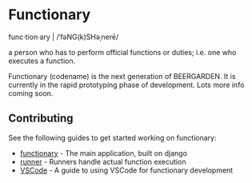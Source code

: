 # Functionary

func·tion·ary | /ˈfəNG(k)SHəˌnerē/

a person who has to perform official functions or duties; i.e. one who executes
a function.

Functionary (codename) is the next generation of BEERGARDEN. It is currently in
the rapid prototyping phase of development. Lots more info coming soon.

## Contributing

See the following guides to get started working on functionary:

- [functionary](./functionary/README.md) - The main application, built on django
- [runner](./runner/README.md) - Runners handle actual function execution
- [VSCode](./docs/VSCODE.md) - A guide to using VSCode for functionary development
